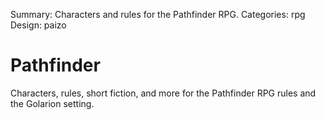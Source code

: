 Summary: Characters and rules for the Pathfinder RPG.
Categories: rpg
Design: paizo

# Pathfinder

Characters, rules, short fiction, and more for the Pathfinder RPG rules and the Golarion setting.
